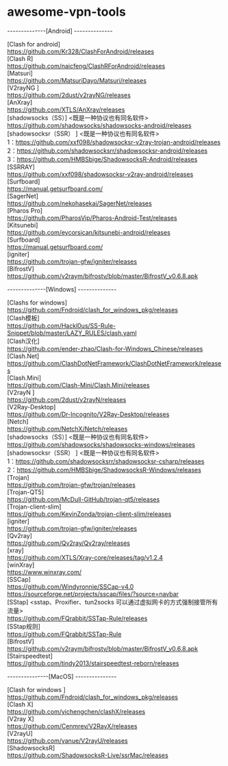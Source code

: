 # awesome-vpn-tools

--------------[Android]  --------------

\[Clash for android]  
<https://github.com/Kr328/ClashForAndroid/releases>  
\[Clash R]  
<https://github.com/naicfeng/ClashRForAndroid/releases>  
\[Matsuri]  
<https://github.com/MatsuriDayo/Matsuri/releases>  
\[V2rayNG ]  
<https://github.com/2dust/v2rayNG/releases>  
\[AnXray]  
<https://github.com/XTLS/AnXray/releases>  
\[shadowsocks（SS）]  <既是一种协议也有同名软件>  
<https://github.com/shadowsocks/shadowsocks-android/releases>  
\[shadowsocksr（SSR） ]  <既是一种协议也有同名软件>  
1：<https://github.com/xxf098/shadowsocksr-v2ray-trojan-android/releases>  
2：<https://github.com/shadowsocksrr/shadowsocksr-android/releases>  
3：<https://github.com/HMBSbige/ShadowsocksR-Android/releases>  
\[SSRRAY]  
<https://github.com/xxf098/shadowsocksr-v2ray-android/releases>  
\[Surfboard]  
<https://manual.getsurfboard.com/>  
\[SagerNet]  
<https://github.com/nekohasekai/SagerNet/releases>  
\[Pharos Pro]  
<https://github.com/PharosVip/Pharos-Android-Test/releases>  
\[Kitsunebi]  
<https://github.com/eycorsican/kitsunebi-android/releases>  
\[Surfboard]  
<https://manual.getsurfboard.com/>  
\[igniter]  
<https://github.com/trojan-gfw/igniter/releases>  
\[BifrostV]  
<https://github.com/v2raym/bifrostv/blob/master/BifrostV_v0.6.8.apk>  

--------------[Windows]  --------------

\[Clashs for windows]  
<https://github.com/Fndroid/clash_for_windows_pkg/releases>  
\[Clash模板]  
<https://github.com/Hackl0us/SS-Rule-Snippet/blob/master/LAZY_RULES/clash.yaml>  
\[Clash汉化]  
<https://github.com/ender-zhao/Clash-for-Windows_Chinese/releases>  
\[Clash.Net]  
<https://github.com/ClashDotNetFramework/ClashDotNetFramework/releases>  
\[Clash.Mini]  
<https://github.com/Clash-Mini/Clash.Mini/releases>  
\[V2rayN ]  
<https://github.com/2dust/v2rayN/releases>  
\[V2Ray-Desktop]  
<https://github.com/Dr-Incognito/V2Ray-Desktop/releases>  
\[Netch]  
<https://github.com/NetchX/Netch/releases>  
\[shadowsocks（SS）]  <既是一种协议也有同名软件>  
<https://github.com/shadowsocks/shadowsocks-windows/releases>  
\[shadowsocksr（SSR） ]  <既是一种协议也有同名软件>  
1：<https://github.com/shadowsocksrr/shadowsocksr-csharp/releases>  
2：<https://github.com/HMBSbige/ShadowsocksR-Windows/releases>  
\[Trojan]  
<https://github.com/trojan-gfw/trojan/releases>  
\[Trojan-QT5]  
<https://github.com/McDull-GitHub/trojan-qt5/releases>  
\[Trojan-client-slim]  
<https://github.com/KevinZonda/trojan-client-slim/releases>  
\[igniter]  
<https://github.com/trojan-gfw/igniter/releases>  
\[Qv2ray]  
<https://github.com/Qv2ray/Qv2ray/releases>  
\[xray]  
<https://github.com/XTLS/Xray-core/releases/tag/v1.2.4>  
\[winXray]  
<https://www.winxray.com/>  
\[SSCap]  
<https://github.com/Windyronnie/SSCap-v4.0>  
<https://sourceforge.net/projects/sscap/files/?source=navbar>  
\[SStap]  <sstap、Proxifier、tun2socks  可以通过虚拟网卡的方式强制接管所有流量>  
<https://github.com/FQrabbit/SSTap-Rule/releases>  
\[SStap规则]  
<https://github.com/FQrabbit/SSTap-Rule>  
\[BifrostV]  
<https://github.com/v2raym/bifrostv/blob/master/BifrostV_v0.6.8.apk>  
\[Stairspeedtest]  
<https://github.com/tindy2013/stairspeedtest-reborn/releases>  

---------------[MacOS]  ---------------

\[Clash for windows ]  
<https://github.com/Fndroid/clash_for_windows_pkg/releases>  
\[Clash X]  
<https://github.com/yichengchen/clashX/releases>  
\[V2ray X]  
<https://github.com/Cenmrev/V2RayX/releases>  
\[V2rayU]  
<https://github.com/yanue/V2rayU/releases>  
\[ShadowsocksR]  
<https://github.com/ShadowsocksR-Live/ssrMac/releases>  
